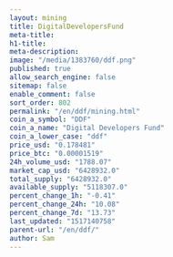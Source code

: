 ```yaml
---
layout: mining
title: DigitalDevelopersFund
meta-title: 
h1-title: 
meta-description: 
image: "/media/1383760/ddf.png"
published: true
allow_search_engine: false
sitemap: false
enable_comment: false
sort_order: 802
permalink: "/en/ddf/mining.html"
coin_a_symbol: "DDF"
coin_a_name: "Digital Developers Fund"
coin_a_lower_case: "ddf"
price_usd: "0.178481"
price_btc: "0.00001519"
24h_volume_usd: "1788.07"
market_cap_usd: "6428932.0"
total_supply: "6428932.0"
available_supply: "5118307.0"
percent_change_1h: "-0.41"
percent_change_24h: "10.08"
percent_change_7d: "13.73"
last_updated: "1517140758"
parent-url: "/en/ddf/"
author: Sam
---
```


